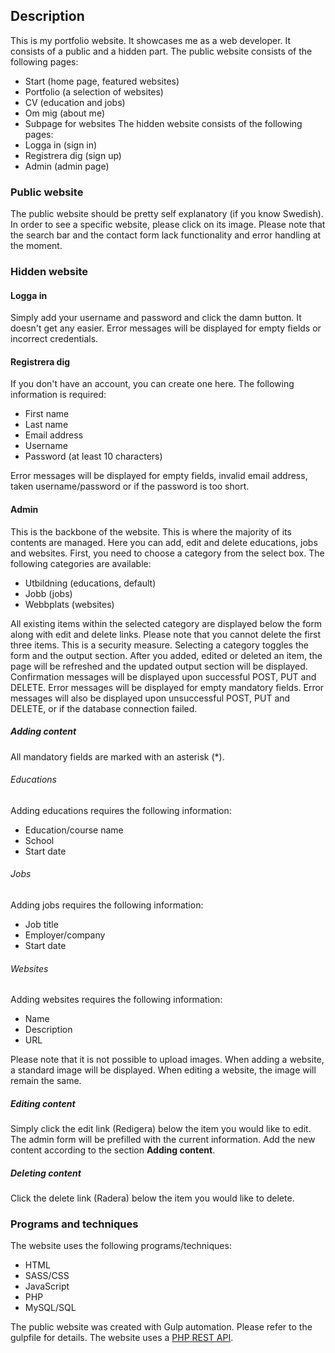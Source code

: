 ## Description
This is my portfolio website. It showcases me as a web developer.
It consists of a public and a hidden part.
The public website consists of the following pages:
- Start (home page, featured websites)
- Portfolio (a selection of websites)
- CV (education and jobs)
- Om mig (about me)
- Subpage for websites
The hidden website consists of the following pages:
- Logga in (sign in)
- Registrera dig (sign up)
- Admin (admin page)
### Public website
The public website should be pretty self explanatory (if you know Swedish).
In order to see a specific website, please click on its image.
Please note that the search bar and the contact form lack functionality
and error handling at the moment.
### Hidden website
#### Logga in
Simply add your username and password and click the damn button.
It doesn't get any easier. Error messages will be displayed for empty fields
or incorrect credentials.
#### Registrera dig
If you don't have an account, you can create one here.
The following information is required:
- First name
- Last name
- Email address
- Username
- Password (at least 10 characters)

Error messages will be displayed for empty fields, invalid email address,
taken username/password or if the password is too short.
#### Admin
This is the backbone of the website. This is where the majority of its contents are managed.
Here you can add, edit and delete educations, jobs and websites.
First, you need to choose a category from the select box.
The following categories are available:
- Utbildning (educations, default)
- Jobb (jobs)
- Webbplats (websites)

All existing items within the selected category are displayed below the form along with 
edit and delete links. Please note that you cannot delete the first three items. 
This is a security measure. Selecting a category toggles the form and the output section.
After you added, edited or deleted an item, the page will be refreshed and the updated
output section will be displayed.
Confirmation messages will be displayed upon successful POST, PUT and DELETE.
Error messages will be displayed for empty mandatory fields.
Error messages will also be displayed upon unsuccessful POST, PUT and DELETE,
or if the database connection failed.
##### Adding content
All mandatory fields are marked with an asterisk (*).
###### Educations
Adding educations requires the following information:
- Education/course name
- School
- Start date
###### Jobs
Adding jobs requires the following information:
- Job title
- Employer/company
- Start date
###### Websites
Adding websites requires the following information:
- Name
- Description
- URL

Please note that it is not possible to upload images. When adding a website, a standard
image will be displayed. When editing a website, the image will remain the same.
##### Editing content
Simply click the edit link (Redigera) below the item you would like to edit.
The admin form will be prefilled with the current information.
Add the new content according to the section **Adding content**.
##### Deleting content
Click the delete link (Radera) below the item you would like to delete.
### Programs and techniques
The website uses the following programs/techniques:
- HTML
- SASS/CSS
- JavaScript
- PHP
- MySQL/SQL

The public website was created with Gulp automation.
Please refer to the gulpfile for details.
The website uses a [PHP REST API](https://github.com/marzin89/portfolio-rest-api).


